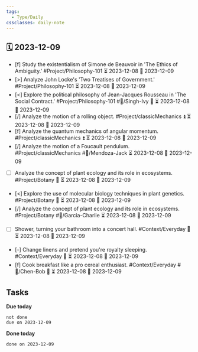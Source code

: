 ```yaml
---
tags:
  - Type/Daily
cssclasses: daily-note
---
```


## 🗓️ 2023-12-09

- [f] Study the existentialism of Simone de Beauvoir in 'The Ethics of Ambiguity.' #Project/Philosophy-101 ⏳ 2023-12-08 📅 2023-12-09
- [>] Analyze John Locke's 'Two Treatises of Government.' #Project/Philosophy-101 ⏳ 2023-12-08 📅 2023-12-09
- [<] Explore the political philosophy of Jean-Jacques Rousseau in 'The Social Contract.' #Project/Philosophy-101 #👤/Singh-Ivy 🔽 ⏳ 2023-12-08 📅 2023-12-09
- [/] Analyze the motion of a rolling object. #Project/classicMechanics ⏫ ⏳ 2023-12-08 📅 2023-12-09
- [f] Analyze the quantum mechanics of angular momentum. #Project/classicMechanics ⏫ ⏳ 2023-12-08 📅 2023-12-09
- [/] Analyze the motion of a Foucault pendulum. #Project/classicMechanics #👤/Mendoza-Jack ⏳ 2023-12-08 📅 2023-12-09
- [ ] Analyze the concept of plant ecology and its role in ecosystems. #Project/Botany 🔺 ⏳ 2023-12-08 📅 2023-12-09
- [<] Explore the use of molecular biology techniques in plant genetics. #Project/Botany 🔼 ⏳ 2023-12-08 📅 2023-12-09
- [/] Analyze the concept of plant ecology and its role in ecosystems. #Project/Botany #👤/Garcia-Charlie ⏳ 2023-12-08 📅 2023-12-09
- [ ] Shower, turning your bathroom into a concert hall. #Context/Everyday 🔽 ⏳ 2023-12-08 📅 2023-12-09
- [-] Change linens and pretend you're royalty sleeping. #Context/Everyday 🔺 ⏳ 2023-12-08 📅 2023-12-09
- [f] Cook breakfast like a pro cereal enthusiast. #Context/Everyday #👤/Chen-Bob 🔼 ⏳ 2023-12-08 📅 2023-12-09

## Tasks

**Due today**

```tasks
not done
due on 2023-12-09
```

**Done today**

```tasks
done on 2023-12-09
```
            